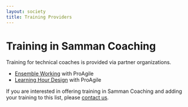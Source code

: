 ```yaml
---
layout: society
title: Training Providers
---
```


# Training in Samman Coaching

Training for technical coaches is provided via partner organizations. 

- [Ensemble Working](https://proagile.se/vara-kurser/ensemble-working-en)  with ProAgile 
- [Learning Hour Design](https://proagile.se/vara-kurser/learning-hour-design-en) with ProAgile 


If you are interested in offering training in Samman Coaching and adding your training to this list, please [contact us](/contact.html).